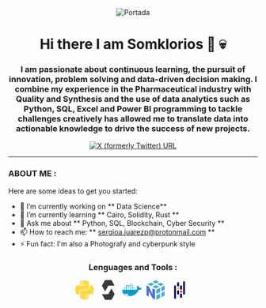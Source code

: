 <div id="header" align="center">
    <img src="https://imgur.com/a/Cph9eIi"  alt="Portada" width="200">
    <h1 align="center"> Hi there I am Somklorios 🌟 💀</h1>
    <h3 align="center">I am passionate about continuous learning, the pursuit of innovation, problem solving and data-driven decision making. I combine my experience in the Pharmaceutical industry with Quality and Synthesis and the use of data analytics such as Python, SQL, Excel and Power BI programming to tackle challenges creatively has allowed me to translate data into actionable knowledge to drive the success of new projects.
</h3>
</div>
<div id="badges" align="center">
    <a href="https://twitter.com/JuarezSergioal" target="_blank">
        <img alt="X (formerly Twitter) URL" src="https://img.shields.io/twitter/url?url=https%3A%2F%2Ftwitter.com%2FJuarezSergioal">
    </a>

</div>

---
### ABOUT ME : 
Here are some ideas to get you started:

- 🔭 I’m currently working on ** Data Science**
- 🌱 I’m currently learning ** Cairo, Solidity, Rust **
- 💬 Ask me about  ** Python, SQL, Blockchain, Cyber Security ** 
- 📫 How to reach me: ** sergioa.juarezp@protonmail.com **
- ⚡ Fun fact: I'm also a Photografy and cyberpunk style

<div align="center">
    <h3> Lenguages and Tools : </h3>
    <div>
        <img src="https://github.com/devicons/devicon/blob/master/icons/python/python-plain.svg" title="Python" alt="Python" width="40" height="40">&nbsp;
        <img src="https://github.com/devicons/devicon/blob/master/icons/solidity/solidity-plain.svg" title="Solidity" alt="Solidity" width="40" height="40">&nbsp;
        <img src="https://github.com/devicons/devicon/blob/master/icons/docker/docker-plain.svg" title="Solidity" alt="Solidity" width="40" height="40">&nbsp;
        <img src="https://github.com/devicons/devicon/blob/master/icons/numpy/numpy-original.svg" title="Solidity" alt="Solidity" width="40" height="40">&nbsp;
        <img src="https://github.com/devicons/devicon/blob/master/icons/pandas/pandas-original.svg" title="Solidity" alt="Solidity" width="40" height="40">&nbsp;
    </div>

</div>

<!--

---
<!--
ABOUT ME
Here are some ideas to get you started:

- 🔭 I’m currently working on ...
- 🌱 I’m currently learning ...
- 👯 I’m looking to collaborate on ...
- 🤔 I’m looking for help with ...
- 💬 Ask me about  ...
- 📫 How to reach me: ...
- 😄 Pronouns: ...
- ⚡ Fun fact: ...
-->
